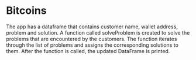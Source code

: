 # Bitcoins
The app has a dataframe that contains customer name, wallet address, problem and solution. A function called solveProblem is created to solve the problems that are encountered by the customers. The function iterates through the list of problems and assigns the corresponding solutions to them. After the function is called, the updated DataFrame is printed.
